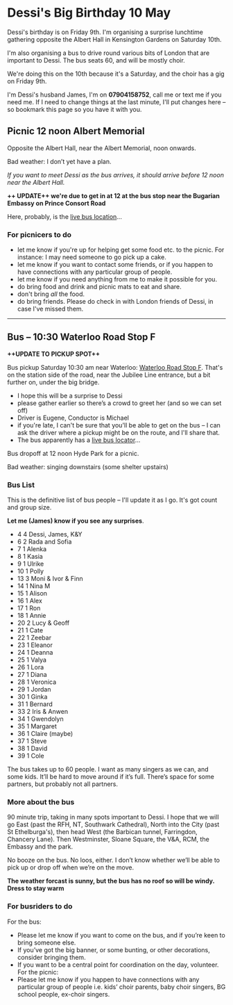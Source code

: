 # Dessi's Big Birthday 10 May

Dessi's birthday is on Friday 9th. I'm organising a surprise lunchtime gathering opposite the Albert Hall in Kensington Gardens on Saturday 10th.

I'm also organising a bus to drive round various bits of London that are important to Dessi. The bus seats 60, and will be mostly choir.

We're doing this on the 10th because it's a Saturday, and the choir has a gig on Friday 9th. 

I'm Dessi's husband James, I'm on **07904158752**, call me or text me if you need me. If I need to change things at the last minute, I'll put changes here – so bookmark this page so you have it with you.


## Picnic 12 noon Albert Memorial

Opposite the Albert Hall, near the Albert Memorial, noon onwards.

Bad weather: I don’t yet have a plan.

_If you want to meet Dessi as the bus arrives, it should arrive before 12 noon near the Albert Hall._

**++ UPDATE++ we're due to get in at 12 at the bus stop near the Bugarian Embassy on Prince Consort Road**

Here, probably, is the [live bus location](https://pwp.pinpointers.com/?token=1319EE76C54740CCA5F1000020FB00001C7200000038DF706CA0CCB8)...

### For picnicers to do 

* let me know if you're up for helping get some food etc. to the picnic. For instance: I may need someone to go pick up a cake.
* let me know if you want to contact some friends, or if you happen to have connections with any particular group of people. 
* let me know if you need anything from me to make it possible for you.
* do bring food and drink and picnic mats to eat and share.
* don't bring _all_ the food.
* do bring friends. Please do check in with London friends of Dessi, in case I've missed them.

---

## Bus – 10:30 Waterloo Road Stop F

**++UPDATE TO PICKUP SPOT++**

Bus pickup Saturday 10:30 am near Waterloo: [Waterloo Road Stop F](https://tfl.gov.uk/bus/stop/490000254F/waterloo-station-waterloo-road). That's on the station side of the road, near the Jubilee Line entrance, but a bit further on, under the big bridge.

* I hope this will be a surprise to Dessi
* please gather earlier so there’s a crowd to greet her (and so we can set off)
* Driver is Eugene, Conductor is Michael
* if you're late, I can't be sure that you'll be able to get on the bus – I can ask the driver where a pickup might be on the route, and I'll share that.
* The bus apparently has a [live bus locator](https://pwp.pinpointers.com/?token=1319EE76C54740CCA5F1000020FB00001C7200000038DF706CA0CCB8)...

Bus dropoff at 12 noon Hyde Park for a picnic.

Bad weather: singing downstairs (some shelter upstairs)


### Bus List
This is the definitive list of bus people – I'll update it as I go. It's got count and group size. 

**Let me (James) know if you see any surprises**.

* 4	4	Dessi, James, K&Y
* 6	2	Rada and Sofia
* 7	1	Alenka
* 8	1	Kasia
* 9	1	Ulrike
* 10	1	Polly
* 13	3	Moni & Ivor & Finn
* 14	1	Nina M
* 15	1	Alison
* 16	1	Alex
* 17	1	Ron
* 18	1	Annie
* 20	2	Lucy & Geoff
* 21	1	Cate
* 22	1	Zeebar
* 23	1	Eleanor
* 24	1	Deanna
* 25	1	Valya
* 26	1	Lora
* 27	1	Diana
* 28	1	Veronica
* 29	1	Jordan
* 30	1	Ginka
* 31	1	Bernard
* 33	2	Iris & Anwen
* 34	1	Gwendolyn
* 35	1	Margaret
* 36	1	Claire (maybe)
* 37	1	Steve
* 38	1	David
* 39	1	Cole

The bus takes up to 60 people. I want as many singers as we can, and some kids. It’ll be hard to move around if it’s full. There’s space for some partners, but probably not all partners. 

### More about the bus

90 minute trip, taking in many spots important to Dessi. I hope that we will go East (past the RFH, NT, Southwark Cathedral), North into the City (past St Ethelburga's), then head West (the Barbican tunnel, Farringdon, Chancery Lane). Then Westminster, Sloane Square, the V&A, RCM, the Embassy and the park.

No booze on the bus. No loos, either. I don’t know whether we’ll be able to pick up or drop off when we’re on the move.

**The weather forcast is sunny, but the bus has no roof so will be windy. Dress to stay warm**


### For busriders to do 

For the bus: 
* Please let me know if you want to come on  the bus, and if you’re keen to bring someone else.
* If you’ve got the big banner, or some bunting, or other decorations, consider bringing them.
* If you want to be a central point for coordination on the day, volunteer.
For the picnic: 
* Please let me know if you happen to have connections with any particular group of people i.e. kids’ choir parents, baby choir singers, BG school people, ex-choir singers.

